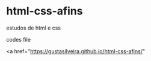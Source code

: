 # html-css-afins
 estudos de html e css

codes file

<a href="https://gustasilveira.github.io/html-css-afins/"